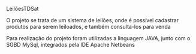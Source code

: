 LeilõesTDSat

O projeto se trata de um sistema de leilões, onde é possível cadastrar produtos para serem leiloados, e também consulta-los para venda

Para realização do projeto foram utilizadas a linguagem JAVA, junto com o SGBD MySql, integrados pela IDE Apache Netbeans
